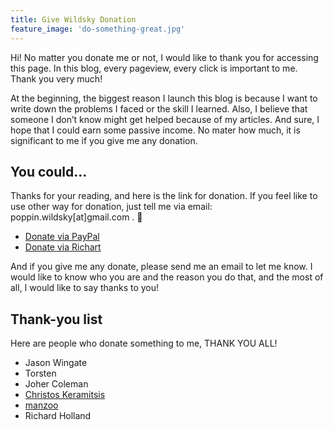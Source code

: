 ```yaml
---
title: Give Wildsky Donation
feature_image: 'do-something-great.jpg'
---
```

Hi! No matter you donate me or not, I would like to thank you for accessing this page. In this blog, every pageview, every click is important to me. Thank you very much!

At the beginning, the biggest reason I launch this blog is because I want to write down the problems I faced or the skill I learned. Also, I believe that someone I don’t know might get helped because of my articles. And sure, I hope that I could earn some passive income. No mater how much, it is significant to me if you give me any donation.

You could…
----------

Thanks for your reading, and here is the link for donation. If you feel like to use other way for donation, just tell me via email: poppin.wildsky\[at\]gmail.com . 🙂

*   [Donate via PayPal](https://www.paypal.com/cgi-bin/webscr?cmd=_s-xclick&hosted_button_id=QMTPTE2U7RHMG)
*   [Donate via Richart](https://richart.tw/TSDIB_RichartWeb/RC04/RC040300?token=efQ4WeHi3J0%3D)

And if you give me any donate, please send me an email to let me know. I would like to know who you are and the reason you do that, and the most of all, I would like to say thanks to you!

Thank-you list
--------------

Here are people who donate something to me, THANK YOU ALL!

* Jason Wingate
* Torsten
* Joher Coleman
* [Christos Keramitsis](https://www.keramitsis.net/)
* [manzoo](https://manzoo.medium.com/)
* Richard Holland
